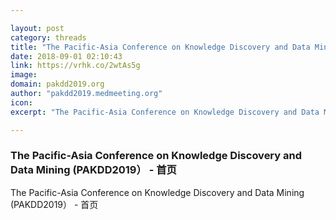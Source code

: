 ```yaml
---

layout: post
category: threads
title: "The Pacific-Asia Conference on Knowledge Discovery and Data Mining (PAKDD2019） - 首页"
date: 2018-09-01 02:10:43
link: https://vrhk.co/2wtAs5g
image: 
domain: pakdd2019.org
author: "pakdd2019.medmeeting.org"
icon: 
excerpt: "The Pacific-Asia Conference on Knowledge Discovery and Data Mining (PAKDD2019） - 首页"

---
```


### The Pacific-Asia Conference on Knowledge Discovery and Data Mining (PAKDD2019） - 首页

The Pacific-Asia Conference on Knowledge Discovery and Data Mining (PAKDD2019） - 首页